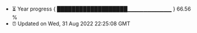 - ⏳ Year progress { ███████████████████▁▁▁▁▁▁▁▁▁▁▁ } 66.56 %
- ⏰ Updated on Wed, 31 Aug 2022 22:25:08 GMT

